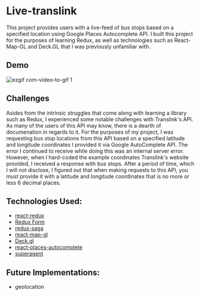 # Live-translink 
This project provides users with a live-feed of bus stops based on a specified location using Google Places Autocomplete API. I built this project for the purposes of learning Redux, as well as technologies such as React-Map-GL and Deck.GL that I was previously unfamiliar with. 

## Demo
![ezgif com-video-to-gif 1](https://user-images.githubusercontent.com/26396771/39505626-753be32e-4d88-11e8-9ecf-724428b5ce58.gif)


## Challenges
Asides from the intrinsic struggles that come along with learning a library such as Redux, I experienced some notable challenges with Translink's API. 
As many of the users of this API may know, there is a dearth of documenation in regards to it. For the purposes of my project, I was requesting bus stop locations from this API based on a specified latitude and longitude coordinates I provided it via Google AutoComplete API. The error I continued to receive while doing this was an internal server error. However, when I hard-coded the example coordinates Translink's website provided, I received a response with bus stops. 
After a period of time, which I will not disclose, I figured out that when making requests to this API, you must provide it with a latitude and longitude coordinates that is no more or less 6 decimal places. 

## Technologies Used:

- [react-redux](https://github.com/reactjs/react-redux)
- [Redux Form](https://redux-form.com/7.3.0/)
- [redux-saga](https://redux-saga.js.org/)
- [react-map-gl](https://github.com/uber/react-map-gl)
- [Deck.gl](https://github.com/uber/deck.gl)
- [react-places-autocomplete](https://github.com/kenny-hibino/react-places-autocomplete)
- [superagent](https://github.com/visionmedia/superagent)
## Future Implementations:
- geolocation 


